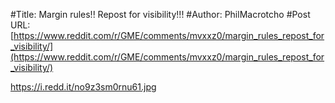 #Title: Margin rules!! Repost for visibility!!!
#Author: PhilMacrotcho
#Post URL: [https://www.reddit.com/r/GME/comments/mvxxz0/margin_rules_repost_for_visibility/](https://www.reddit.com/r/GME/comments/mvxxz0/margin_rules_repost_for_visibility/)


https://i.redd.it/no9z3sm0rnu61.jpg